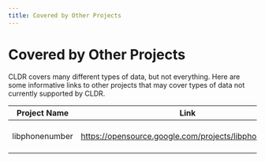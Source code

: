 ```yaml
---
title: Covered by Other Projects
---
```


# Covered by Other Projects

CLDR covers many different types of data, but not everything. Here are some informative links to other projects that may cover types of data not currently supported by CLDR.

| Project Name | Link | Related CLDR issue | Comment |
|---|---|---|---|
| libphonenumber | https://opensource.google.com/projects/libphonenumber | https://unicode-org.atlassian.net/browse/CLDR-188 | Phone Number database |

